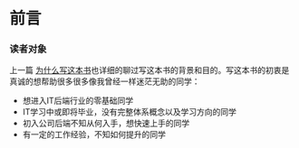 # 前言

### 读者对象

上一篇 [为什么写这本书](introduction/why_write.md)也详细的聊过写这本书的背景和目的。写这本书的初衷是真诚的想帮助很多很多像我曾经一样迷茫无助的同学：
- 想进入IT后端行业的零基础同学
- IT学习中或即将毕业，没有完整体系概念以及学习方向的同学
- 初入公司后端不知从何入手，想快速上手的同学
- 有一定的工作经验，不知如何提升的同学
